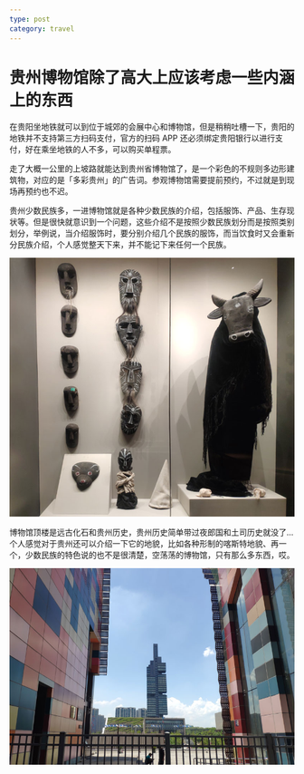 ```yaml
---
type: post
category: travel
---
```


# 贵州博物馆除了高大上应该考虑一些内涵上的东西

在贵阳坐地铁就可以到位于城郊的会展中心和博物馆，但是稍稍吐槽一下，贵阳的地铁并不支持第三方扫码支付，官方的扫码 APP 还必须绑定贵阳银行以进行支付，好在乘坐地铁的人不多，可以购买单程票。

走了大概一公里的上坡路就能达到贵州省博物馆了，是一个彩色的不规则多边形建筑物，对应的是「多彩贵州」的广告词。参观博物馆需要提前预约，不过就是到现场再预约也不迟。

贵州少数民族多，一进博物馆就是各种少数民族的介绍，包括服饰、产品、生存现状等。但是很快就意识到一个问题，这些介绍不是按照少数民族划分而是按照类别划分，举例说，当介绍服饰时，要分别介绍几个民族的服饰，而当饮食时又会重新分民族介绍，个人感觉整天下来，并不能记下来任何一个民族。

![苗族节庆的巫师服饰](./2020-07-28-1.jpg)

博物馆顶楼是远古化石和贵州历史，贵州历史简单带过夜郎国和土司历史就没了...个人感觉对于贵州还可以介绍一下它的地貌，比如各种形制的喀斯特地貌、再一个，少数民族的特色说的也不是很清楚，空荡荡的博物馆，只有那么多东西，哎。

![博物馆对面会展中心正竖着大大的中指](./2020-07-28-0.jpg)
